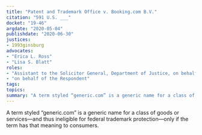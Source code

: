 ```yaml
---
title: "Patent and Trademark Office v. Booking.com B.V."
citation: "591 U.S. ___"
docket: "19-46"
argdate: "2020-05-04"
publishdate: "2020-06-30"
justices:
- 1993ginsburg
advocates:
- "Erica L. Ross"
- "Lisa S. Blatt"
roles:
- "Assistant to the Solicitor General, Department of Justice, on behalf of the Petitioners"
- "on behalf of the Respondent"
tags:
topics:
summary: "A term styled “generic.com” is a generic name for a class of goods or services—and thus ineligible for federal trademark protection—only if the term has that meaning to consumers."
---
```

A term styled “generic.com” is a generic name for a class of goods or services—and thus ineligible for federal trademark protection—only if the term has that meaning to consumers.